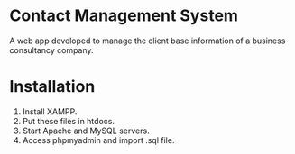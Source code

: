 # Contact Management System
A web app developed to manage the client base information of a business consultancy company.

# Installation
1. Install XAMPP.
2. Put these files in htdocs.
3. Start Apache and MySQL servers.
4. Access phpmyadmin and import .sql file.
